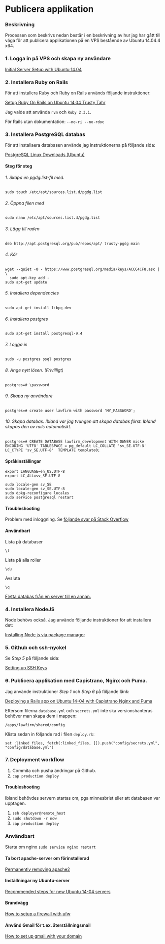 # Publicera applikation

### Beskrivning
Processen som beskrivs nedan består i en beskrivning av hur jag har gått till väga för att publicera applikationen på en VPS bestående av Ubuntu 14.04.4 x64.

### 1. Logga in på VPS och skapa ny användare 
[Initial Server Setup with Ubuntu 14.04](https://www.digitalocean.com/community/tutorials/initial-server-setup-with-ubuntu-14-04)


### 2. Installera Ruby on Rails
För att installera Ruby och Ruby on Rails används följande instruktioner:

[Setup Ruby On Rails on Ubuntu 14.04 Trusty Tahr](https://gorails.com/setup/ubuntu/14.04)

Jag valde att använda `rvm` och `Ruby 2.3.1`.

För Rails utan dokumentation:
`--no-ri --no-rdoc`

### 3. Installera PostgreSQL databas

För att installaera databasen använde jag instruktionerna på följande sida:

[PostgreSQL Linux Downloads (Ubuntu)](http://www.postgresql.org/download/linux/ubuntu/)

#### Steg för steg
###### 1. Skapa en pgdg.list-fil med.
```
sudo touch /etc/apt/sources.list.d/pgdg.list
```
###### 2. Öppna filen med
```
sudo nano /etc/apt/sources.list.d/pgdg.list
```
###### 3. Lägg till raden
```
deb http://apt.postgresql.org/pub/repos/apt/ trusty-pgdg main
```
###### 4. Kör
```
wget --quiet -O - https://www.postgresql.org/media/keys/ACCC4CF8.asc | \
  sudo apt-key add -
sudo apt-get update
```
###### 5. Installera dependencies
```
sudo apt-get install libpq-dev
```
###### 6. Installera postgres
```
sudo apt-get install postgresql-9.4
```
###### 7. Logga in
```
sudo -u postgres psql postgres
```
###### 8. Ange nytt lösen. (Frivilligt)
```
postgres=# \password
```
###### 9. Skapa ny användare
```
postgres=# create user lawfirm with password 'MY_PASSWORD';
```
###### 10. Skapa databas. Ibland var jag tvungen att skapa databas först. Ibland skapas den av rails automatiskt.
```
postgres=# CREATE DATABASE lawfirm_development WITH OWNER micke ENCODING 'UTF8' TABLESPACE = pg_default LC_COLLATE 'sv_SE.UTF-8' LC_CTYPE 'sv_SE.UTF-8'  TEMPLATE template0;
```
#### Språkinställingar
```
export LANGUAGE=en_US.UTF-8
export LC_ALL=sv_SE.UTF-8
```
```
sudo locale-gen sv_SE
sudo locale-gen sv_SE.UTF-8
sudo dpkg-reconfigure locales
sudo service postgresql restart
```

#### Troubleshooting
Problem med inloggning. Se [följande svar på Stack Overflow](http://stackoverflow.com/questions/18664074/getting-error-peer-authentication-failed-for-user-postgres-when-trying-to-ge)

#### Användbart
Lista på databaser
```
\l
```
Lista på alla roller
```
\du
```
Avsluta
```
\q
```

[Flytta databas från en server till en annan.](http://stackoverflow.com/questions/1237725/copying-postgresql-database-to-another-server)

### 4. Installera NodeJS
Node behövs också. Jag använde följande instruktioner för att installera det:

[Installing Node.js via package manager](https://nodejs.org/en/download/package-manager/#debian-and-ubuntu-based-linux-distributions)

### 5. Github och ssh-nyckel
Se _Step 5_ på följande sida:

[Setting up SSH Keys](https://www.digitalocean.com/community/tutorials/deploying-a-rails-app-on-ubuntu-14-04-with-capistrano-nginx-and-puma)

### 6. Publicera applikation med Capistrano, Nginx och Puma.
Jag använde instruktioner _Step 1_ och _Step 6_ på följande länk:

[Deploying a Rails app on Ubuntu 14-04 with Capistrano Nginx and Puma](https://www.digitalocean.com/community/tutorials/deploying-a-rails-app-on-ubuntu-14-04-with-capistrano-nginx-and-puma)

Eftersom filerna `database.yml` och `secrets.yml` inte ska versionshanteras behöver man skapa dem i mappen:
```
/apps/lawfirm/shared/config
```

Klista sedan in följande rad i filen `deploy.rb`:
```
set :linked_files, fetch(:linked_files, []).push("config/secrets.yml", "config/database.yml")
```

### 7. Deployment workflow
1. Commita och pusha ändringar på Github.
2. `cap production deploy`

#### Troubleshooting
Ibland behövdes servern startas om, pga minnesbrist eller att databasen var upptagen.

1. `ssh deployer@remote_host`
2. `sudo shutdown -r now`
3. `cap production deploy`

### Användbart
Starta om nginx
`sudo service nginx restart`

#### Ta bort apache-server om förinstallerad
[Permanently removing apache2](http://askubuntu.com/questions/176964/permanently-removing-apache2)

#### Inställningar ny Ubuntu-server
[Recommended steps for new Ubuntu 14-04 servers](https://www.digitalocean.com/community/tutorials/additional-recommended-steps-for-new-ubuntu-14-04-servers)


#### Brandvägg
[How to setup a firewall with ufw](https://www.digitalocean.com/community/tutorials/how-to-setup-a-firewall-with-ufw-on-an-ubuntu-and-debian-cloud-server)


#### Använd Gmail för t.ex. återställningsmail
[How to set up gmail with your domain](https://www.digitalocean.com/community/tutorials/how-to-set-up-gmail-with-your-domain-on-digitalocean)
